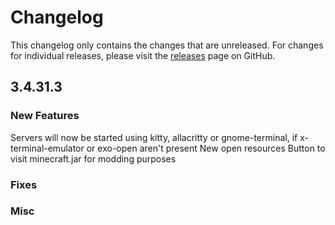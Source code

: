 # Changelog

This changelog only contains the changes that are unreleased. For changes for individual releases, please visit the
[releases](https://github.com/ATLauncher/ATLauncher/releases) page on GitHub.

## 3.4.31.3

### New Features

Servers will now be started using kitty, allacritty or gnome-terminal, if x-terminal-emulator or exo-open aren't present
New open resources Button to visit minecraft.jar for modding purposes 

### Fixes

### Misc